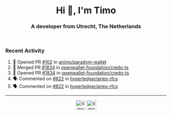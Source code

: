 <h1 align="center">Hi 👋, I'm Timo</h1>
<h3 align="center">A developer from Utrecht, The Netherlands</h3>
<br/>
<!-- https://github.com/rahuldkjain/github-profile-readme-generator --!>

<!--  <p align="left"><img src="https://github-readme-stats.vercel.app/api?username=timoglastra&show_icons=true&count_private=true&" alt="timoglastra" /></p> --!>

<!--
Github language stats
<p align="left"><img src="https://github-readme-stats.vercel.app/api/top-langs/?username=timoglastra&layout=compact" alt="timoglastra" /><p>
-->

<!-- Codestats language stats -->
<!-- <p align="left"><img src="https://codestats-readme.vercel.app/api/top-langs/?username=timoglastra&layout=compact&language_count=12" alt="timoglastra" /><p>    --!>
  
<h3>Recent Activity</h3>

<!--START_SECTION:activity-->
1. 💪 Opened PR [#102](https://github.com/animo/paradym-wallet/pull/102) in [animo/paradym-wallet](https://github.com/animo/paradym-wallet)
2. 🎉 Merged PR [#1834](https://github.com/openwallet-foundation/credo-ts/pull/1834) in [openwallet-foundation/credo-ts](https://github.com/openwallet-foundation/credo-ts)
3. 💪 Opened PR [#1834](https://github.com/openwallet-foundation/credo-ts/pull/1834) in [openwallet-foundation/credo-ts](https://github.com/openwallet-foundation/credo-ts)
4. 🗣 Commented on [#822](https://github.com/hyperledger/aries-rfcs/issues/822#issuecomment-2054101684) in [hyperledger/aries-rfcs](https://github.com/hyperledger/aries-rfcs)
5. 🗣 Commented on [#822](https://github.com/hyperledger/aries-rfcs/issues/822#issuecomment-2054101119) in [hyperledger/aries-rfcs](https://github.com/hyperledger/aries-rfcs)
<!--END_SECTION:activity-->

---

<p align="center">
<a href="https://twitter.com/timoglastra" target="blank"><img align="center" src="https://cdn.jsdelivr.net/npm/simple-icons@3.0.1/icons/twitter.svg" alt="timoglastra" height="30" width="30" /></a>
<a href="https://linkedin.com/in/timoglastra" target="blank"><img align="center" src="https://cdn.jsdelivr.net/npm/simple-icons@3.0.1/icons/linkedin.svg" alt="timoglastra" height="30" width="30" /></a>
</p>




